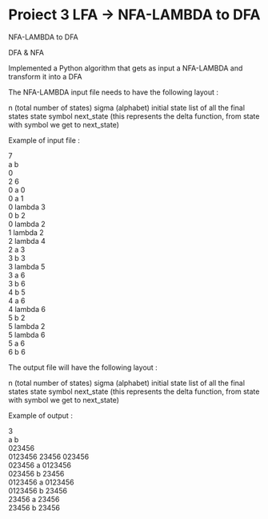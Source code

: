 # Proiect 3 LFA -> NFA-LAMBDA to DFA
NFA-LAMBDA to DFA

DFA & NFA

Implemented a Python algorithm that gets as input a NFA-LAMBDA and transform it into a DFA

The NFA-LAMBDA input file needs to have the following layout :

n (total number of states)
sigma (alphabet)
initial state
list of all the final states
state symbol next_state (this represents the delta function, from state with symbol we get to next_state)

Example of input file :

7\
a b\
0\
2 6\
0 a 0\
0 a 1\
0 lambda 3\
0 b 2\
0 lambda 2\
1 lambda 2\
2 lambda 4\
2 a 3\
3 b 3\
3 lambda 5\
3 a 6\
3 b 6\
4 b 5\
4 a 6\
4 lambda 6\
5 b 2\
5 lambda 2\
5 lambda 6\
5 a 6\
6 b 6

The output file will have the following layout :

n (total number of states)
sigma (alphabet)
initial state
list of all the final states
state symbol next_state (this represents the delta function, from state with symbol we get to next_state)

Example of output :

3\
a b\
023456\
0123456 23456 023456\
023456 a 0123456\
023456 b 23456\
0123456 a 0123456\
0123456 b 23456\
23456 a 23456\
23456 b 23456
